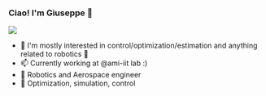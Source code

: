 ### Ciao! I'm Giuseppe 👋

<img src="https://readme-typing-svg.herokuapp.com?font=Lato&size=30&color=%23C8D0D8&center=true&vCenter=true&lines=I'm+a+Roboticist!+🤖">

- 🔭 I'm mostly interested in control/optimization/estimation and anything related to robotics 🤖
- 📫 Currently working at @ami-iit lab :)
- 🚀 Robotics and Aerospace engineer  
- 🌱 Optimization, simulation, control

<!--
- 🌱 I’m currently learning ...
- 👯 I’m looking to collaborate on ...
- 🤔 I’m looking for help with ...
- 💬 Ask me about ...
- 📫 How to reach me: ...
- 😄 Pronouns: ...
- ⚡ Fun fact: ...
-->
